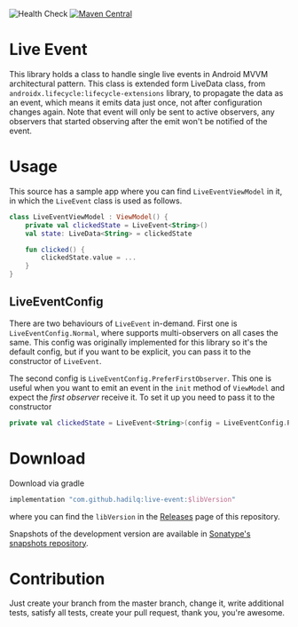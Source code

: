 ![Health Check](https://github.com/hadilq/LiveEvent/workflows/Health%20Check/badge.svg?branch=main)
[![Maven Central](https://maven-badges.herokuapp.com/maven-central/com.github.hadilq/live-event/badge.svg)](https://maven-badges.herokuapp.com/maven-central/com.github.hadilq/live-event)

# Live Event
This library holds a class to handle single live events in Android MVVM architectural pattern. This class is extended
form LiveData class, from `androidx.lifecycle:lifecycle-extensions` library, to propagate the data as an event,
which means it emits data just once, not after configuration changes again. Note that event will only be sent 
to active observers, any observers that started observing after the emit won't be notified of the event. 

# Usage
This source has a sample app where you can find `LiveEventViewModel` in it, in which the `LiveEvent` class is used as
follows.
```kotlin
class LiveEventViewModel : ViewModel() {
    private val clickedState = LiveEvent<String>()
    val state: LiveData<String> = clickedState

    fun clicked() {
        clickedState.value = ...
    }
}
```

## LiveEventConfig
There are two behaviours of `LiveEvent` in-demand. First one is `LiveEventConfig.Normal`,
where supports multi-observers on all cases the same. This config was originally implemented for
this library so it's the default config, but if you want to be explicit, you can pass it to the
constructor of `LiveEvent`.

The second config is `LiveEventConfig.PreferFirstObserver`. This one is useful when you want to
emit an event in the `init` method of `ViewModel` and expect the _first observer_ receive it.
To set it up you need to pass it to the constructor

```kotlin
private val clickedState = LiveEvent<String>(config = LiveEventConfig.PreferFirstObserver)
```

# Download
Download via gradle
```groovy
implementation "com.github.hadilq:live-event:$libVersion"
```
where you can find the `libVersion` in the [Releases](https://github.com/hadilq/LiveEvent/releases) page of this repository.

Snapshots of the development version are available in [Sonatype's snapshots repository](https://oss.sonatype.org/content/repositories/snapshots).

# Contribution
Just create your branch from the master branch, change it, write additional tests, satisfy all tests, create your pull
request, thank you, you're awesome.
